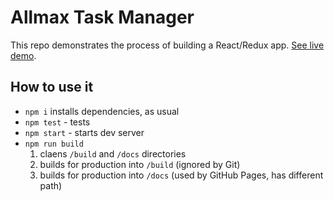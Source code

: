 # Allmax Task Manager

This repo demonstrates the process of building a React/Redux app. [See live demo](https://vladimirlogachev.github.io/allmax-task-manager/).

## How to use it

- `npm i` installs dependencies, as usual
- `npm test` - tests
- `npm start` - starts dev server
- `npm run build`
  1. claens `/build` and `/docs` directories
  1. builds for production into `/build` (ignored by Git)
  1. builds for production into `/docs` (used by GitHub Pages, has different path)

